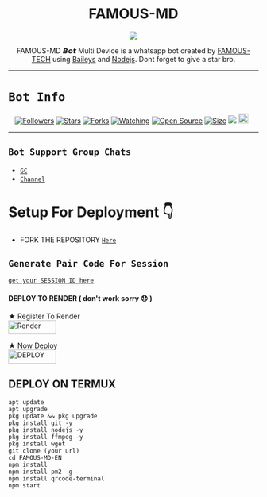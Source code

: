  

<h1 align="center">FAMOUS-MD<br></h1>
<p align="center">
<img src="https://telegra.ph/file/1d083f2cc089db688a191.jpg"/>
</p>

<p align="center">
FAMOUS-MD 𝘽𝙤𝙩 Multi Device is a whatsapp bot created by <a href="https://github.com/Famous-Tech" target="_blank">FAMOUS-TECH</a> using <a href="https://github.com/adiwajshing/Baileys" target="_blank">Baileys</a> and <a href="https://github.com/nodejs" target="_blank">Nodejs</a>. Dont forget to give a star bro.
</p>



------

# ```Bot Info```
<p align="center">
<a href="https://github.com/Famous-Tech/followers"><img title="Followers" src="https://img.shields.io/github/followers/Famous-Tech?color=red&style=flat-square"></a>
<a href="https://github.com/Famous-Tech/FAMOUS-MD-EN/stargazers/"><img title="Stars" src="https://img.shields.io/github/stars/Famous-Tech/FAMOUS-MD-EN?color=blue&style=flat-square"></a>
<a href="https://github.com/Famous-Tech/FAMOUS-MD-EN/network/members"><img title="Forks" src="https://img.shields.io/github/forks/Famous-Tech/FAMOUS-MD-EN?color=red&style=flat-square"></a>
<a href="https://github.com/Famous-Tech/FAMOUS-MD-EN/watchers"><img title="Watching" src="https://img.shields.io/github/watchers/Famous-Tech/FAMOUS-MD?label=Watchers&color=blue&style=flat-square"></a>
<a href="https://github.com/Famous-Tech/FAMOUS-MD-EN"><img title="Open Source" src="https://img.shields.io/badge/Author-Classic%20Bot%20Inc.-red?v=103"></a>
<a href="https://github.com/Famous-Tech/FAMOUS-MD-EN/"><img title="Size" src="https://img.shields.io/github/repo-size/Famous-Tech/FAMOUS-MD-EN?style=flat-square&color=green"></a>
<a href="https://hits.seeyoufarm.com"><img src="https://hits.seeyoufarm.com/api/count/incr/badge.svg?url=https%3A%2F%2Fgithub.com%2Famous-Tech%2FAMOUS-MD-EN&count_bg=%2379C83D&title_bg=%23555555&icon=probot.svg&icon_color=%2300FF6D&title=hits&edge_flat=false"/></a>
<a href="https://github.com/Famous-Tech/FAMOUS-MD-EN/graphs/commit-activity"><img height="20" src="https://img.shields.io/badge/Maintained%3F-yes-green.svg"></a>&nbsp;&nbsp;
</p>
<p align='center'>
    </p>

------


## ```Bot Support Group Chats```

- [`GC`](https://chat.whatsapp.com/ETsxysQPYXxG1P8JQ1RQHV)
- [`Channel`](https://whatsapp.com/channel/0029VaaqaSp0LKZDuwe5SI3e)



# Setup For Deployment 👇

- FORK THE REPOSITORY [`Here`](https://github.com/Famous-Tech/FAMOUS-MD-EN/fork)

## `Generate Pair Code For Session`

[`get your SESSION ID here`](https://famousmdpair.onrender.com/)


#### DEPLOY TO RENDER ( don't work  sorry 😞 )

 ★ Register To Render 
    <br>
<a href='https://dashboard.render.com/register' target="_blank"><img alt='Render' src='https://img.shields.io/badge/CREATE-h?color=black&style=for-the-badge&logo=render' width="96.35" height="28"/></a></p>

★ Now Deploy
    <br>
<a href='https://dashboard.render.com/select-repo?type=web' target="_blank"><img alt='DEPLOY' src='https://img.shields.io/badge/DEPLOY -h?color=black&style=for-the-badge&logo=render' width="96.35" height="28"/></a></p>


## DEPLOY ON TERMUX
```
apt update
apt upgrade
pkg update && pkg upgrade
pkg install git -y
pkg install nodejs -y 
pkg install ffmpeg -y 
pkg install wget
git clone (your url)
cd FAMOUS-MD-EN
npm install
npm install pm2 -g
npm install qrcode-terminal
npm start
```
